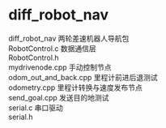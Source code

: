 # diff_robot_nav
diff_robot_nav  两轮差速机器人导航包  
RobotControl.c 	数据通信层  
RobotControl.h   	
mydrivenode.cpp 手动控制节点  	
odom_out_and_back.cpp 	里程计前进后退测试  
odometry.cpp 	里程计转换与速度发布节点  
send_goal.cpp 	发送目的地测试  
serial.c 	串口驱动  
serial.h  
